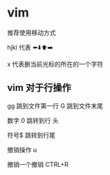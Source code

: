 # vim

推荐使用移动方式

hjkl 代表 ⬅️⬇️⬆️➡️

x 代表删当前光标的所在的一个字符

## vim 对于行操作

gg 跳到文件第一行
G 跳到文件末尾

数字 0 跳转到行 头

符号\$ 跳转到行尾

撤销操作 u

撤销一个撤销 CTRL+R

